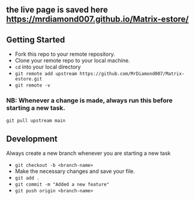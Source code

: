 ## the live page is saved here https://mrdiamond007.github.io/Matrix-estore/

## Getting Started
* Fork this repo to your remote repository.
* Clone your remote repo to your local machine.
* ```cd``` into your local directory
* ```git remote add upstream https://github.com/MrDiamond007/Matrix-estore.git```
* ```git remote -v```

### NB: Whenever a change is made, always run this before starting a new task.
 ```git pull upstream main``` 
## Development
Always create a new branch whenever you are starting a new task
* ```git checkout -b <branch-name>```
* Make the necessary changes and save your file.
* ```git add .```
* ```git commit -m "Added a new feature"```
* ```git push origin <branch-name>```
